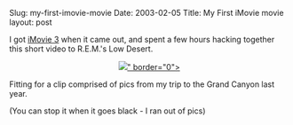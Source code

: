 Slug: my-first-imovie-movie
Date: 2003-02-05
Title: My First iMovie movie
layout: post

I got <a href="http://www.apple.com/imovie/">iMovie 3</a> when it came out, and spent a few hours hacking together this short video to R.E.M.&#39;s Low Desert.

<div align="center"><a href="http://media.redmonk.net/video/LowDesertWeb.mov"><img --="--" linkonly="true" lowdesertshot.jpg"="lowDesertShot.jpg&quot;" src="&lt;!--#enclosure filename=" urlonly="true" />&quot; border=&quot;0&quot;&gt;</a></div>

Fitting for a clip comprised of pics from my trip to the Grand Canyon last year.

(You can stop it when it goes black - I ran out of pics)

